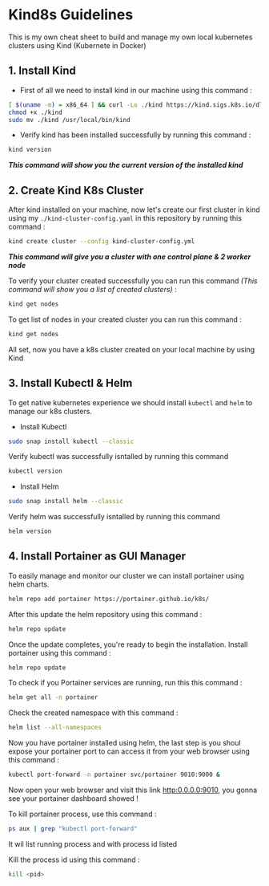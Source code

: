
# Kind8s Guidelines

This is my own cheat sheet to build and manage my own local kubernetes clusters using Kind (Kubernete in Docker) 


## 1. Install Kind

- First of all we need to install kind in our machine using this command :
```bash
[ $(uname -m) = x86_64 ] && curl -Lo ./kind https://kind.sigs.k8s.io/dl/v0.25.0/kind-linux-amd64
chmod +x ./kind
sudo mv ./kind /usr/local/bin/kind
```

- Verify kind has been installed successfully by running this command :
```bash
kind version
```
***This command will show you the current version of the installed kind***

## 2. Create Kind K8s Cluster
After kind installed on your machine, now let's create our first cluster in kind using my `./kind-cluster-config.yaml` in this repository by running this command :
```bash
kind create cluster --config kind-cluster-config.yml
```
***This command will give you a cluster with one control plane & 2 worker node***

To verify your cluster created successfully you can run this command *(This command will show you a list of created clusters)* :
```bash
kind get nodes
```

To get list of nodes in your created cluster you can run this command :
```bash
kind get nodes
```
All set, now you have a k8s cluster created on your local machine by using Kind

## 3. Install Kubectl & Helm
To get native kubernetes experience we should install `kubectl` and `helm` to manage our k8s clusters.

- Install Kubectl
```bash
sudo snap install kubectl --classic
```
Verify kubectl was successfully isntalled by running this command 
```bash
kubectl version
```

- Install Helm
```bash
sudo snap install helm --classic
```
Verify helm was successfully isntalled by running this command 
```bash
helm version
```

## 4. Install Portainer as GUI Manager
To easily manage and monitor our cluster we can install portainer using helm charts.
```bash
helm repo add portainer https://portainer.github.io/k8s/
```
After this update the helm repository using this command :
```bash
helm repo update
```
Once the update completes, you're ready to begin the installation. Install portainer using this command :
```bash
helm repo update
```

To check if you Portainer services are running, run this this command :
```bash
helm get all -n portainer
```

Check the created namespace with this command : 
```bash
helm list --all-namespaces
```

Now you have portainer installed using helm, the last step is you shoul expose your portainer port to can access it from your web browser using this command :
```bash
kubectl port-forward -n portainer svc/portainer 9010:9000 &
```

Now open your web browser and visit this link [http:0.0.0.0:9010](http:0.0.0.0:9010), you gonna see your portainer dashboard showed !

To kill portainer process, use this command :
```bash
ps aux | grep "kubectl port-forward"
```
It wil list running process and with process id listed

Kill the process id using this command :
```bash
kill <pid>
```